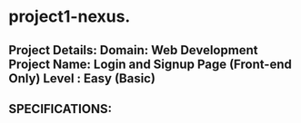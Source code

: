 # project1-nexus.
Project Details:
Domain: Web Development
Project Name: Login and Signup Page (Front-end Only)
Level : Easy (Basic)
-------------------------------------------------------------------------------------------------------------------------------------------
**SPECIFICATIONS:**
--------------------


